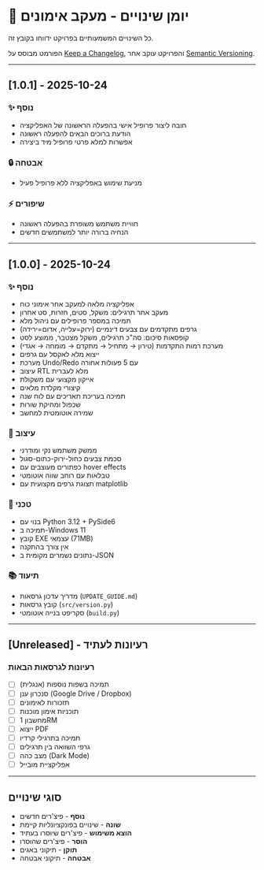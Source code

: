 # 📝 יומן שינויים - מעקב אימונים

כל השינויים המשמעותיים בפרויקט ידווחו בקובץ זה.

הפורמט מבוסס על [Keep a Changelog](https://keepachangelog.com/he/1.0.0/),
והפרויקט עוקב אחר [Semantic Versioning](https://semver.org/lang/he/).

---

## [1.0.1] - 2025-10-24

### ✨ נוסף
- חובה ליצור פרופיל אישי בהפעלה הראשונה של האפליקציה
- הודעת ברוכים הבאים להפעלה ראשונה
- אפשרות למלא פרטי פרופיל מיד ביצירה

### 🔒 אבטחה
- מניעת שימוש באפליקציה ללא פרופיל פעיל

### ⚡ שיפורים
- חוויית משתמש משופרת בהפעלה ראשונה
- הנחיה ברורה יותר למשתמשים חדשים

---

## [1.0.0] - 2025-10-24

### ✨ נוסף
- אפליקציה מלאה למעקב אחר אימוני כוח
- מעקב אחר תרגילים: משקל, סטים, חזרות, סט אחרון
- תמיכה במספר פרופילים עם ניהול מלא
- גרפים מתקדמים עם צבעים דינמיים (ירוק=עלייה, אדום=ירידה)
- קופסאות סיכום: סה"כ תרגילים, משקל מצטבר, ממוצע לסט
- מערכת רמות התקדמות (טירון → מתחיל → מתקדם → מומחה → אגדי)
- ייצוא מלא לאקסל עם גרפים
- מערכת Undo/Redo עם 5 פעולות אחורה
- עיצוב RTL מלא לעברית
- אייקון מקצועי עם משקולת
- קיצורי מקלדת מלאים
- תמיכה בעריכת תאריכים עם לוח שנה
- שכפול ומחיקת שורות
- שמירה אוטומטית למחשב

### 🎨 עיצוב
- ממשק משתמש נקי ומודרני
- סכמת צבעים כחול-ירוק-כתום-סגול
- כפתורים מעוצבים עם hover effects
- טבלאות עם רוחב שווה אוטומטי
- תצוגת גרפים מקצועית עם matplotlib

### 🔧 טכני
- בנוי עם Python 3.12 + PySide6
- תמיכה ב-Windows 11
- קובץ EXE עצמאי (71MB)
- אין צורך בהתקנה
- נתונים נשמרים מקומית ב-JSON

### 📚 תיעוד
- מדריך עדכון גרסאות (`UPDATE_GUIDE.md`)
- קובץ גרסאות (`src/version.py`)
- סקריפט בנייה אוטומטי (`build.py`)

---

## [Unreleased] - רעיונות לעתיד

### רעיונות לגרסאות הבאות
- [ ] תמיכה בשפות נוספות (אנגלית)
- [ ] סנכרון ענן (Google Drive / Dropbox)
- [ ] תזכורות לאימונים
- [ ] תוכניות אימון מוכנות
- [ ] מחשבון 1RM
- [ ] ייצוא PDF
- [ ] תמיכה בתרגילי קרדיו
- [ ] גרפי השוואה בין תרגילים
- [ ] מצב כהה (Dark Mode)
- [ ] אפליקציית מובייל

---

## סוגי שינויים

- **נוסף** - פיצ'רים חדשים
- **שונה** - שינויים בפונקציונליות קיימת
- **הוצא משימוש** - פיצ'רים שיוסרו בעתיד
- **הוסר** - פיצ'רים שהוסרו
- **תוקן** - תיקוני באגים
- **אבטחה** - תיקוני אבטחה
